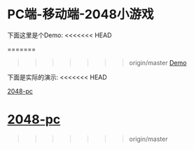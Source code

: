 # PC端-移动端-2048小游戏


下面这里是个Demo:
<<<<<<< HEAD

=======
>>>>>>> origin/master
[Demo](https://victoryli-yang.github.io/2048-two/)


下面是实际的演示:
<<<<<<< HEAD

[2048-pc](2048-pc.gif)


[2048-pc](2048-mobile.gif)
=======
>>>>>>> origin/master
